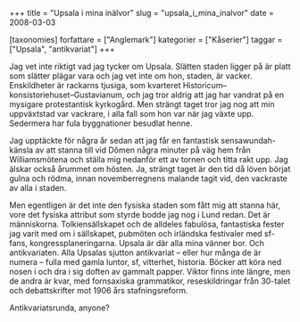 +++
title = "Upsala i mina inälvor"
slug = "upsala_i_mina_inalvor"
date = 2008-03-03

[taxonomies]
forfattare = ["Anglemark"]
kategorier = ["Kåserier"]
taggar = ["Upsala", "antikvariat"]
+++

Jag vet inte riktigt vad jag tycker om Upsala. Slätten staden ligger på är platt som slätter plägar vara och jag vet inte om hon, staden, är vacker. Enskildheter är rackarns tjusiga, som kvarteret Historicum–konsistoriehuset–Gustavianum, och jag tror aldrig att jag har vandrat på en mysigare protestantisk kyrkogård. Men strängt taget tror jag nog att min uppväxtstad var vackrare, i alla fall som hon var när jag växte upp. Sedermera har fula byggnationer besudlat henne.

Jag upptäckte för några år sedan att jag får en fantastisk sensawundah-känsla av att stanna till vid Dômen några minuter på väg hem från Williamsmötena och ställa mig nedanför ett av tornen och titta rakt upp. Jag älskar också årummet om hösten. Ja, strängt taget är den tid då löven börjat gulna och rödma, innan novemberregnens malande tagit vid, den vackraste av alla i staden.

Men egentligen är det inte den fysiska staden som fått mig att stanna här, vore det fysiska attribut som styrde bodde jag nog i Lund redan. Det är människorna. Tolkiensällskapet och de alldeles fabulösa, fantastiska fester jag varit med om i sällskapet, pubmöten och irländska festivaler med sf-fans, kongressplaneringarna. Upsala är där alla mina vänner bor. Och antikvariaten. Alla Upsalas sjutton antikvariat – eller hur många de är numera – fulla med gamla luntor, sf, vitterhet, historia. Böcker att köra ned nosen i och dra i sig doften av gammalt papper. Viktor finns inte längre, men de andra är kvar, med fornsaxiska grammatikor, reseskildringar från 30-talet och debattskrifter mot 1906 års stafningsreform.

Antikvariatsrunda, anyone?
